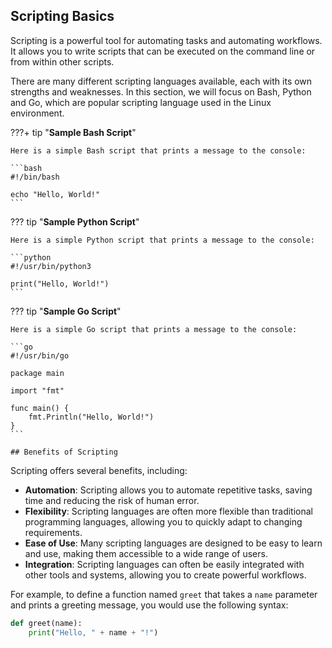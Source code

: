 ## Scripting Basics
Scripting is a powerful tool for automating tasks and automating workflows. It allows you to write scripts that can be executed on the command line or from within other scripts.

There are many different scripting languages available, each with its own strengths and weaknesses. In this section, we will focus on Bash, Python and Go, which are popular scripting language used in the Linux environment.

???+ tip "**Sample Bash Script**"

    Here is a simple Bash script that prints a message to the console:

    ```bash
    #!/bin/bash

    echo "Hello, World!"
    ```

??? tip "**Sample Python Script**"

    Here is a simple Python script that prints a message to the console:

    ```python
    #!/usr/bin/python3

    print("Hello, World!")
    ```

??? tip "**Sample Go Script**"

    Here is a simple Go script that prints a message to the console:

    ```go
    #!/usr/bin/go

    package main

    import "fmt"

    func main() {
        fmt.Println("Hello, World!")
    }
    ```

    ## Benefits of Scripting
Scripting offers several benefits, including:   

- **Automation**: Scripting allows you to automate repetitive tasks, saving time and reducing the risk of human error.
- **Flexibility**: Scripting languages are often more flexible than traditional programming languages, allowing you to quickly adapt to changing requirements.
- **Ease of Use**: Many scripting languages are designed to be easy to learn and use, making them accessible to a wide range of users.
- **Integration**: Scripting languages can often be easily integrated with other tools and systems, allowing you to create powerful workflows.



For example, to define a function named `greet` that takes a `name` parameter and prints a greeting message, you would use the following syntax:

```python
def greet(name):
    print("Hello, " + name + "!")
``` 



